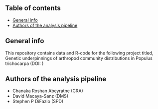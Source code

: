## Table of contents
* [General info](#general-info)
* [Authors of the analysis pipeline](#Authors-of-the-analysis-pipeline)

## General info
This repository contains data and R-code for the following project titled, 
Genetic underpinnings of arthropod community distributions in Populus trichocarpa
(DOI: )

## Authors of the analysis pipeline
* Chanaka Roshan Abeyratne (CRA)
* David Macaya-Sanz (DMS)
* Stephen P DiFazio (SPD)

